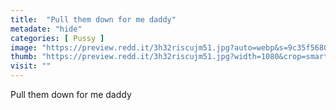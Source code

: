 ```yaml
---
title:  "Pull them down for me daddy"
metadate: "hide"
categories: [ Pussy ]
image: "https://preview.redd.it/3h32riscujm51.jpg?auto=webp&s=9c35f5680223eeea531c62c3a142f568a124e295"
thumb: "https://preview.redd.it/3h32riscujm51.jpg?width=1080&crop=smart&auto=webp&s=71b5223c9b368e2bf6894b418ac9a06c53278aea"
visit: ""
---
```

Pull them down for me daddy
